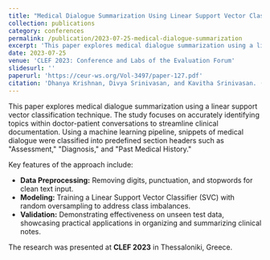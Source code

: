 ```yaml
---
title: "Medical Dialogue Summarization Using Linear Support Vector Classification Technique"
collection: publications
category: conferences
permalink: /publication/2023-07-25-medical-dialogue-summarization
excerpt: 'This paper explores medical dialogue summarization using a linear support vector classification technique to streamline clinical conversations.'
date: 2023-07-25
venue: 'CLEF 2023: Conference and Labs of the Evaluation Forum'
slidesurl: ''
paperurl: 'https://ceur-ws.org/Vol-3497/paper-127.pdf'
citation: 'Dhanya Krishnan, Divya Srinivasan, and Kavitha Srinivasan. (2023). &quot;Medical Dialogue Summarization Using Linear Support Vector Classification Technique.&quot; <i>CLEF 2023: Conference and Labs of the Evaluation Forum</i>.'
---
```

This paper explores medical dialogue summarization using a linear support vector classification technique. The study focuses on accurately identifying topics within doctor-patient conversations to streamline clinical documentation. Using a machine learning pipeline, snippets of medical dialogue were classified into predefined section headers such as "Assessment," "Diagnosis," and "Past Medical History." 

Key features of the approach include:
- **Data Preprocessing:** Removing digits, punctuation, and stopwords for clean text input.
- **Modeling:** Training a Linear Support Vector Classifier (SVC) with random oversampling to address class imbalances.
- **Validation:** Demonstrating effectiveness on unseen test data, showcasing practical applications in organizing and summarizing clinical notes.

The research was presented at **CLEF 2023** in Thessaloniki, Greece.